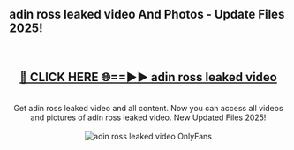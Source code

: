 <h2>adin ross leaked video And Photos - Update Files 2025!</h2>
<br>
<div align="center">
<h2><a href="https://top-ai-tools.click/QrbHav" rel="nofollow">🔴 CLICK HERE 🌐==►► adin ross leaked video</a></h2>
<br>
Get adin ross leaked video and all content. Now you can access all videos and pictures of adin ross leaked video. New Updated Files 2025!
<br>
<br>
<a href="https://top-ai-tools.click/QrbHav" rel="nofollow" data-target="animated-image.originalLink"><img src="https://i.ibb.co.com/WyWwxjT/player-gif2.gif" alt="adin ross leaked video OnlyFans" style="max-width: 100%; display: inline-block;" data-target="animated-image.originalImage"></a>
</div>
<br>